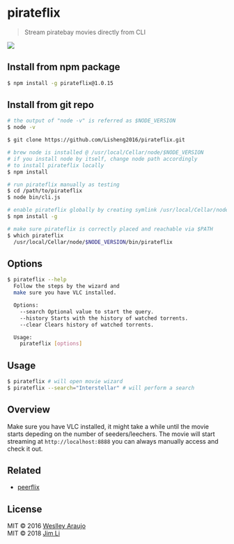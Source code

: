 # pirateflix

> Stream piratebay movies directly from CLI

<img src="./preview.png" />

## Install from npm package
```sh
$ npm install -g pirateflix@1.0.15
```

## Install from git repo

```sh
# the output of "node -v" is referred as $NODE_VERSION
$ node -v
```

```sh
$ git clone https://github.com/Lisheng2016/pirateflix.git

# brew node is installed @ /usr/local/Cellar/node/$NODE_VERSION
# if you install node by itself, change node path accordingly
# to install pirateflix locally
$ npm install  

# run pirateflix manually as testing
$ cd /path/to/pirateflix
$ node bin/cli.js

# enable pirateflix globally by creating symlink /usr/local/Cellar/node/$NODE_VERSION/bin/pirateflix => /usr/local/Cellar/node/$NODE_VERSION/node_modules/pirateflix/bin/cli.js
$ npm install -g

# make sure pirateflix is correctly placed and reachable via $PATH
$ which pirateflix
  /usr/local/Cellar/node/$NODE_VERSION/bin/pirateflix
```

## Options

```sh
$ pirateflix --help
  Follow the steps by the wizard and
  make sure you have VLC installed.

  Options:
    --search Optional value to start the query.
    --history Starts with the history of watched torrents.
    --clear Clears history of watched torrents.

  Usage:
    pirateflix [options]
```

## Usage

```sh
$ pirateflix # will open movie wizard
$ pirateflix --search="Interstellar" # will perform a search
```

## Overview

Make sure you have VLC installed, it might take a while until the movie starts depeding on the number
of seeders/leechers. The movie will start streaming at `http://localhost:8888` you can always
manually access and check it out.

## Related

* [peerflix](https://github.com/mafintosh/peerflix)

## License
MIT © 2016 [Weslley Araujo](https://twitter.com/_weslleyaraujo)\
MIT © 2018 [Jim Li](https://lisheng2016.github.io/wavejsblog)
